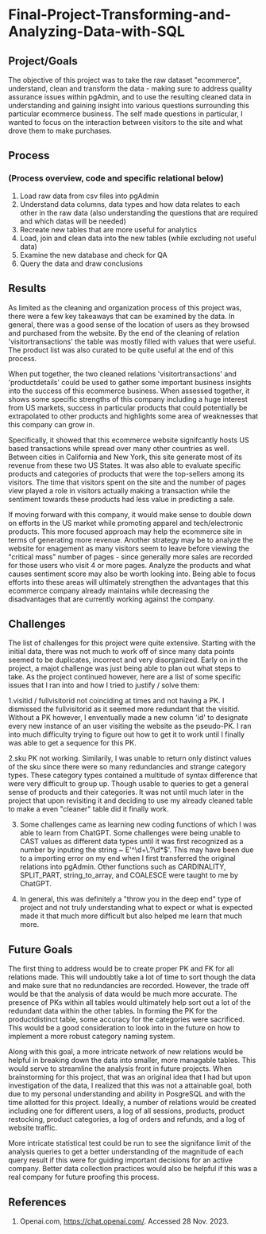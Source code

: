 # Final-Project-Transforming-and-Analyzing-Data-with-SQL

## Project/Goals
The objective of this project was to take the raw dataset "ecommerce", understand, clean and transform the data - making sure to address quality assurance issues within pgAdmin, and to use the resulting cleaned data in understanding and gaining insight into various questions surrounding this particular ecommerce business. The self made questions in particular, I wanted to focus on the interaction between visitors to the site and what drove them to make purchases. 

## Process
### (Process overview, code and specific relational below)
1. Load raw data from csv files into pgAdmin
2. Understand data columns, data types and how data relates to each other in the raw data (also understanding the questions that are required and which datas will be needed)
3. Recreate new tables that are more useful for analytics
4. Load, join and clean data into the new tables (while excluding not useful data)
5. Examine the new database and check for QA
6. Query the data and draw conclusions

## Results
As limited as the cleaning and organization process of this project was, there were a few key takeaways that can be examined by the data. In general, there was a good sense of the location of users as they browsed and purchased from the website. By the end of the cleaning of relation 'visitortransactions' the table was mostly filled with values that were useful. The product list was also curated to be quite useful at the end of this process. 

When put together, the two cleaned relations 'visitortransactions' and 'productdetails' could be used to gather some important business insights into the success of this ecommerce business. When assessed together, it shows some specific strengths of this company including a huge interest from US markets, success in particular products that could potentially be extrapolated to other products and highlights some area of weaknesses that this company can grow in. 

Specifically, it showed that this ecommerce website signifcantly hosts US based transactions while spread over many other countries as well. Between cities in California and New York, this site generate most of its revenue from these two US States. It was also able to evaluate specific products and categories of products that were the top-sellers among its visitors. The time that visitors spent on the site and the number of pages view played a role in visitors actually making a transaction while the sentiment towards these products had less value in predicting a sale. 

If moving forward with this company, it would make sense to double down on efforts in the US market while promoting apparel and tech/electronic products. This more focused approach may help the ecommerce site in terms of generating more revenue. Another strategy may be to analyze the website for enagement as many visitors seem to leave before viewing the "critical mass" number of pages - since generally more sales are recorded for those users who visit 4 or more pages. Analyze the products and what causes sentiment score may also be worth looking into. Being able to focus efforts into these areas will ultimately strengthen the advantages that this ecommerce company already maintains while decreasing the disadvantages that are currently working against the company.


## Challenges 
The list of challenges for this project were quite extensive. Starting with the initial data, there was not much to work off of since many data points seemed to be duplicates, incorrect and very disorganized. Early on in the project, a majot challenge was just being able to plan out what steps to take. As the project continued however, here are a list of some specific issues that I ran into and how I tried to justify / solve them:

1.visitid / fullvisitorid not coinciding at times and not having a PK. I dismissed the fullvisitorid as it seemed more redundant that the visitid. Without a PK however, I enventually made a new column 'id' to designate every new instance of an user visiting the website as the pseudo-PK. I ran into much difficulty trying to figure out how to get it to work until I finally was able to get a sequence for this PK.

2.sku PK not working. Similarily, I was unable to return only distinct values of the sku since there were so many redundancies and strange category types. These category types contained a multitude of syntax difference that were very difficult to group up. Though usable to queries to get a general sense of products and their categories. It was not until much later in the project that upon revisiting it and deciding to use my already cleaned table to make a even "cleaner" table did it finally work.

3. Some challenges came as learning new coding functions of which I was able to learn from ChatGPT. Some challenges were being unable to CAST values as different data types until it was first recognized as a number by inputing the string ~ E'^\\d+\\.?\\d*$'. This may have been due to a importing error on my end when I first transferred the original relations into pgAdmin. Other functions such as CARDINALITY, SPLIT_PART, string_to_array, and COALESCE were taught to me by ChatGPT.

4. In general, this was definitely a "throw you in the deep end" type of project and not truly understanding what to expect or what is expected made it that much more difficult but also helped me learn that much more. 

## Future Goals
The first thing to address would be to create proper PK and FK for all relations made. This will undoubtly take a lot of time to sort though the data and make sure that no redundancies are recorded. However, the trade off would be that the analysis of data would be much more accurate. The presence of PKs within all tables would ultimately help sort out a lot of the redundant data within the other tables. In forming the PK for the productdistinct table, some accuracy for the categories were sacrificed. This would be a good consideration to look into in the future on how to implement a more robust category naming system.

Along with this goal, a more intricate network of new relations would be helpful in breaking down the data into smaller, more managable tables. This would serve to streamline the analysis front in future projects. When brainstorming for this project, that was an original idea that I had but upon investigation of the data, I realized that this was not a attainable goal, both due to my personal understanding and ability in PosgreSQL and with the time allotted for this project. Ideally, a number of relations would be created including one for different users, a log of all sessions, products, product restocking, product categories, a log of orders and refunds, and a log of website traffic.

More intricate statistical test could be run to see the signifance limit of the analysis queries to get a better understanding of the magnitude of each query result if this were for guiding important decisions for an active company. Better data collection practices would also be helpful if this was a real company for future proofing this process.


## References
1. Openai.com, https://chat.openai.com/. Accessed 28 Nov. 2023.


